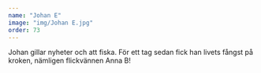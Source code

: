 ```yaml
---
name: "Johan E"
image: "img/Johan E.jpg"
order: 73
---
```

Johan gillar nyheter och att fiska. För ett tag sedan fick han livets fångst på kroken, nämligen flickvännen Anna B!
